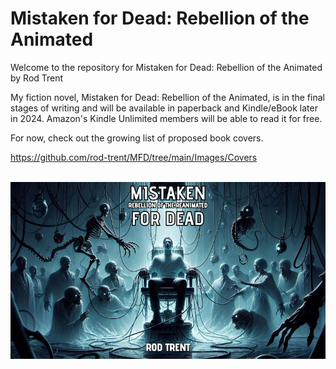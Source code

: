 # Mistaken for Dead: Rebellion of the Animated

Welcome to the repository for Mistaken for Dead: Rebellion of the Animated by Rod Trent

My fiction novel, Mistaken for Dead: Rebellion of the Animated, is in the final stages of writing and will be available in paperback and Kindle/eBook later in 2024. Amazon's Kindle Unlimited members will be able to read it for free.

For now, check out the growing list of proposed book covers.

https://github.com/rod-trent/MFD/tree/main/Images/Covers
<br><br>

<p align="center"><img src="https://github.com/rod-trent/MFD/blob/main/Images/Book_Cover_Small.png"></center></p>
